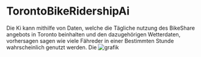 # TorontoBikeRidershipAi
Die Ki kann mithilfe von Daten, welche die Tägliche nutzung des BikeShare angebots in Toronto beinhalten und den dazugehörigen Wetterdaten, vorhersagen sagen wie viele Fähreder in einer Bestimmten Stunde wahrscheinlich genutzt werden. Die
![grafik](https://github.com/boggi-67/TorontoBikeRidershipAi/assets/97855480/dc1ca306-563c-41c4-b3c3-5c34a67a1617)
